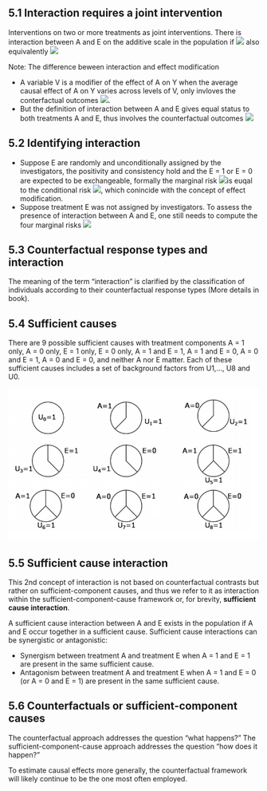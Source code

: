 ## 5.1 Interaction requires a joint intervention
Interventions on two or more treatments as joint interventions.
There is interaction between A and E on the additive scale in the population if <img src="https://render.githubusercontent.com/render/math?math=Pr[Y^{a=1, e=1} = 1] - Pr[Y^{a=0, e=1} = 1] \neq Pr[Y^{a=1, e=0} = 1] - Pr[Y^{a=0, e=0} = 1]"> also equivalently <img src="https://render.githubusercontent.com/render/math?math=Pr[Y^{a=1, e=1} = 1] - Pr[Y^{a=1, e=0} = 1] \neq Pr[Y^{a=0, e=1} = 1] - Pr[Y^{a=0, e=0} = 1]">

Note: The difference beween interaction and effect modification
- A variable V is a modifier of the effect of A on Y when the average causal effect of A on Y varies across levels of V, only invloves the conterfactual outcomes <img src="https://render.githubusercontent.com/render/math?math=Y^{a}">. 
- But the definition of interaction between A and E gives equal status to both treatments A and E, thus involves the counterfactual outcomes <img src="https://render.githubusercontent.com/render/math?math=Y^{a,e}">

## 5.2 Identifying interaction
- Suppose E are randomly and unconditionally assigned by the investigators, the positivity and consistency hold and the E = 1 or E = 0 are expected to be exchangeable, formally the marginal risk  <img src="https://render.githubusercontent.com/render/math?math=Pr[Y^{a=1, e=1}=1]">is euqal to the conditional risk  <img src="https://render.githubusercontent.com/render/math?math=Pr[Y^{a=1} = 1 | E=1]">, which conincide with the concept of effect modification.
- Suppose treatment E was not assigned by investigators. To assess the presence of interaction between A and E, one still needs to compute the four marginal risks <img src="https://render.githubusercontent.com/render/math?math=Pr[Y^{a,e} = 1]">

## 5.3 Counterfactual response types and interaction 
The meaning of the term “interaction” is clarified by the classification of individuals according to their counterfactual response types (More details in book).

## 5.4 Sufficient causes
There are 9 possible sufficient causes with treatment components A = 1 only, A = 0 only, E = 1 only, E = 0 only, A = 1 and E = 1, A = 1 and E = 0, A = 0 and E = 1, A = 0 and E = 0, and neither A nor E matter. Each of these sufficient causes includes a set of background factors from U1,..., U8 and U0.

![image](/img/sufficient_component_causes.png)
## 5.5 Sufficient cause interaction
This 2nd concept of interaction is not based on counterfactual contrasts but rather on sufficient-component causes, and thus we refer to it as interaction within the sufficient-component-cause framework or, for brevity, **sufficient cause interaction**.

A sufficient cause interaction between A and E exists in the population if A and E occur together in a sufficient cause. Sufficient cause interactions can be synergistic or antagonistic:
- Synergism between treatment A and treatment E when A = 1 and E = 1 are present in the same sufficient cause.
- Antagonism between treatment A and treatment E when A = 1 and E = 0 (or A = 0 and E = 1) are present in the same sufficient cause.

## 5.6 Counterfactuals or sufficient-component causes
The counterfactual approach addresses the question “what happens?” The sufficient-component-cause approach addresses the question “how does it happen?”

To estimate causal effects more generally, the counterfactual framework will likely continue to be the one most often employed.
